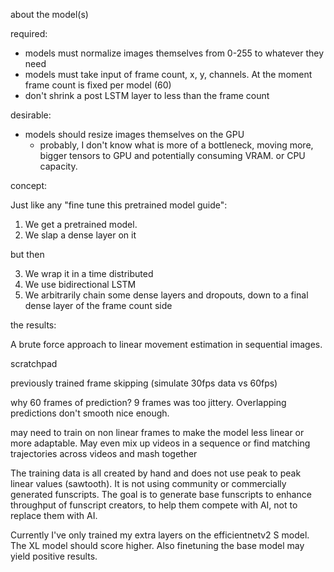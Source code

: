 about the model(s)


required:
* models must normalize images themselves from 0-255 to whatever they need
* models must take input of frame count, x, y, channels. At the moment frame count is fixed per model (60)
* don't shrink a post LSTM layer to less than the frame count

desirable:
* models should resize images themselves on the GPU
    * probably, I don't know what is more of a bottleneck, moving more, bigger tensors to GPU and potentially consuming VRAM. or CPU capacity.


concept:

Just like any "fine tune this pretrained model guide":
1. We get a pretrained model.
2. We slap a dense layer on it

but then

3. We wrap it in a time distributed
4. We use bidirectional LSTM
5. We arbitrarily chain some dense layers and dropouts, down to a final dense layer of the frame count side

the results:

A brute force approach to linear movement estimation in sequential images.



scratchpad

previously trained frame skipping (simulate 30fps data vs 60fps)

why 60 frames of prediction? 9 frames was too jittery. Overlapping predictions don't smooth nice enough.

may need to train on non linear frames to make the model less linear or more adaptable. May even mix up videos in a sequence or find matching trajectories across videos and mash together

The training data is all created by hand and does not use peak to peak linear values (sawtooth). It is not using community or commercially generated funscripts. The goal is to generate base funscripts to enhance throughput of funscript creators, to help them compete with AI, not to replace them with AI.

Currently I've only trained my extra layers on the efficientnetv2 S model. The XL model should score higher. Also finetuning the base model may yield positive results.



